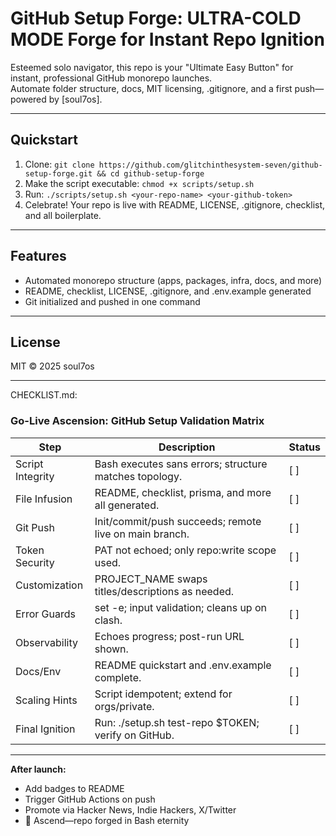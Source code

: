 # GitHub Setup Forge: ULTRA-COLD MODE Forge for Instant Repo Ignition

Esteemed solo navigator, this repo is your "Ultimate Easy Button" for instant, professional GitHub monorepo launches.  
Automate folder structure, docs, MIT licensing, .gitignore, and a first push—powered by [soul7os].

---

## Quickstart

1. Clone: `git clone https://github.com/glitchinthesystem-seven/github-setup-forge.git && cd github-setup-forge`
2. Make the script executable: `chmod +x scripts/setup.sh`
3. Run: `./scripts/setup.sh <your-repo-name> <your-github-token>`
4. Celebrate! Your repo is live with README, LICENSE, .gitignore, checklist, and all boilerplate.

---

## Features

- Automated monorepo structure (apps, packages, infra, docs, and more)
- README, checklist, LICENSE, .gitignore, and .env.example generated
- Git initialized and pushed in one command

---

## License

MIT © 2025 soul7os

---

CHECKLIST.md:
### Go-Live Ascension: GitHub Setup Validation Matrix

| Step                  | Description                                            | Status |
|-----------------------|--------------------------------------------------------|--------|
| Script Integrity      | Bash executes sans errors; structure matches topology. | [ ]    |
| File Infusion         | README, checklist, prisma, and more all generated.     | [ ]    |
| Git Push              | Init/commit/push succeeds; remote live on main branch. | [ ]    |
| Token Security        | PAT not echoed; only repo:write scope used.            | [ ]    |
| Customization         | PROJECT_NAME swaps titles/descriptions as needed.      | [ ]    |
| Error Guards          | set -e; input validation; cleans up on clash.          | [ ]    |
| Observability         | Echoes progress; post-run URL shown.                   | [ ]    |
| Docs/Env              | README quickstart and .env.example complete.           | [ ]    |
| Scaling Hints         | Script idempotent; extend for orgs/private.            | [ ]    |
| Final Ignition        | Run: ./setup.sh test-repo $TOKEN; verify on GitHub.    | [ ]    |

---

**After launch:**  
- Add badges to README  
- Trigger GitHub Actions on push  
- Promote via Hacker News, Indie Hackers, X/Twitter  
- 🚀 Ascend—repo forged in Bash eternity

